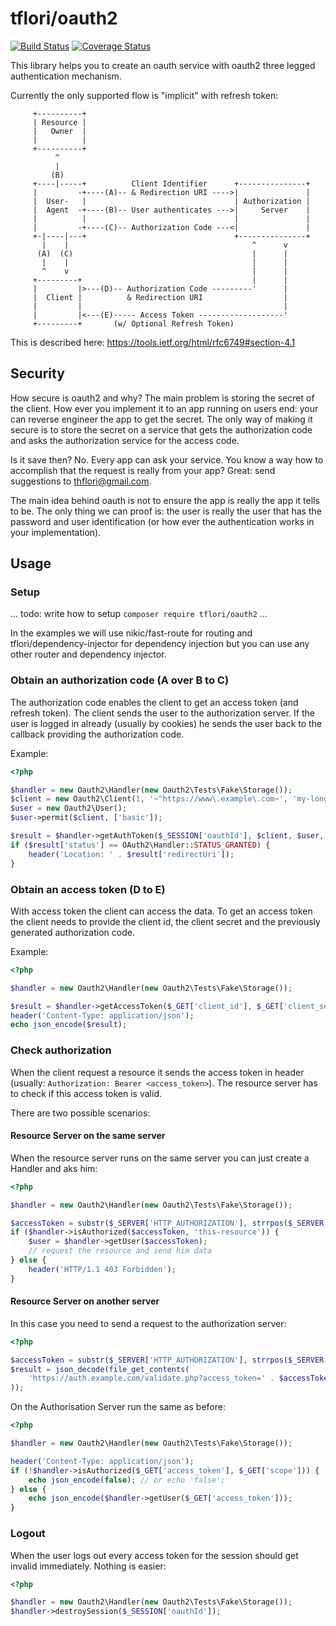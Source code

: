# tflori/oauth2

[![Build Status](https://travis-ci.org/tflori/oauth2.svg?branch=master)](https://travis-ci.org/tflori/oauth2)
[![Coverage Status](https://coveralls.io/repos/github/tflori/oauth2/badge.svg?branch=master)](https://coveralls.io/github/tflori/oauth2?branch=master)

This library helps you to create an oauth service with oauth2 three legged authentication mechanism.

Currently the only supported flow is "implicit" with refresh token:

```
     +----------+
     | Resource |
     |   Owner  |
     |          |
     +----------+
          ^
          |
         (B)
     +----|-----+          Client Identifier      +---------------+
     |         -+----(A)-- & Redirection URI ---->|               |
     |  User-   |                                 | Authorization |
     |  Agent  -+----(B)-- User authenticates --->|     Server    |
     |          |                                 |               |
     |         -+----(C)-- Authorization Code ---<|               |
     +-|----|---+                                 +---------------+
       |    |                                         ^      v
      (A)  (C)                                        |      |
       |    |                                         |      |
       ^    v                                         |      |
     +---------+                                      |      |
     |         |>---(D)-- Authorization Code ---------'      |
     |  Client |          & Redirection URI                  |
     |         |                                             |
     |         |<---(E)----- Access Token -------------------'
     +---------+       (w/ Optional Refresh Token)
```

This is described here: https://tools.ietf.org/html/rfc6749#section-4.1

## Security

How secure is oauth2 and why? The main problem is storing the secret of the client. How ever you implement it to an app
running on users end: your can reverse engineer the app to get the secret. The only way of making it secure is to store
the secret on a service that gets the authorization code and asks the authorization service for the access code.
 
Is it save then? No. Every app can ask your service. You know a way how to accomplish that the request is really from
your app? Great: send suggestions to thflori@gmail.com.

The main idea behind oauth is not to ensure the app is really the app it tells to be. The only thing we can proof is: 
the user is really the user that has the password and user identification (or how ever the authentication works in
your implementation).

## Usage

### Setup

... todo: write how to setup `composer require tflori/oauth2` ...

In the examples we will use nikic/fast-route for routing and tflori/dependency-injector for dependency injection but
you can use any other router and dependency injector.


### Obtain an authorization code (A over B to C)

The authorization code enables the client to get an access token (and refresh token). The client sends the user
to the authorization server. If the user is logged in already (usually by cookies) he sends the user back to the
callback providing the authorization code.

Example:
```php
<?php

$handler = new Oauth2\Handler(new Oauth2\Tests\Fake\Storage());
$client = new Oauth2\Client(1, '~^https://www\.example\.com~', 'my-long-secret');
$user = new Oauth2\User();
$user->permit($client, ['basic']);

$result = $handler->getAuthToken($_SESSION['oauthId'], $client, $user, $_GET['redirect_uri']);
if ($result['status'] == OAuth2\Handler::STATUS_GRANTED) {
    header('Location: ' . $result['redirectUri']);
}
```

### Obtain an access token (D to E)

With access token the client can access the data. To get an access token the client needs to provide the client id,
the client secret and the previously generated authorization code. 

Example:
```php
<?php

$handler = new Oauth2\Handler(new Oauth2\Tests\Fake\Storage());

$result = $handler->getAccessToken($_GET['client_id'], $_GET['client_secret'], $_GET['code']);
header('Content-Type: application/json');
echo json_encode($result);
```

### Check authorization

When the client request a resource it sends the access token in header 
(usually: `Authorization: Bearer <access_token>`). The resource server has to check if this access token is valid.

There are two possible scenarios:

#### Resource Server on the same server

When the resource server runs on the same server you can just create a Handler and aks him:
```php
<?php

$handler = new Oauth2\Handler(new Oauth2\Tests\Fake\Storage());

$accessToken = substr($_SERVER['HTTP_AUTHORIZATION'], strrpos($_SERVER['HTTP_AUTHORIZATION'], ' '));
if ($handler->isAuthorized($accessToken, 'this-resource')) {
    $user = $handler->getUser($accessToken);
    // request the resource and send him data
} else {
    header('HTTP/1.1 403 Forbidden');
}
```

#### Resource Server on another server

In this case you need to send a request to the authorization server:
```php
<?php

$accessToken = substr($_SERVER['HTTP_AUTHORIZATION'], strrpos($_SERVER['HTTP_AUTHORIZATION'], ' '));
$result = json_decode(file_get_contents(
    'https://auth.example.com/validate.php?access_token=' . $accessToken . '&scope=this-resource'
));
```

On the Authorisation Server run the same as before:
```php
<?php

$handler = new Oauth2\Handler(new Oauth2\Tests\Fake\Storage());

header('Content-Type: application/json');
if (!$handler->isAuthorized($_GET['access_token'], $_GET['scope'])) {
    echo json_encode(false); // or echo 'false';
} else {
    echo json_encode($handler->getUser($_GET['access_token']));
}
```

### Logout

When the user logs out every access token for the session should get invalid immediately. Nothing is easier:
```php
<?php

$handler = new Oauth2\Handler(new Oauth2\Tests\Fake\Storage());
$handler->destroySession($_SESSION['oauthId']);
```
